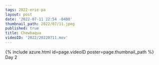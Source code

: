 ```yaml
---
tags: 2022-erie-pa
layout: post
date: '2022-07-11 22:54 -0400'
thumbnail_path: 2022/07/11.jpeg
published: true
title: Chewbaqua
videoID: '2022/20220711.mov'
---
```


{% include azure.html id=page.videoID poster=page.thumbnail_path %}
Day 2